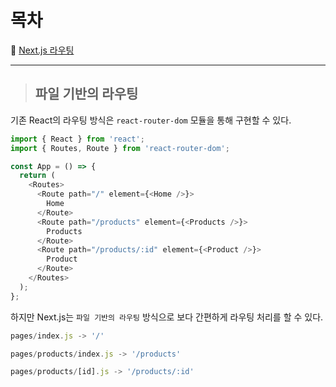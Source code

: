 # 목차

📌 [Next.js 라우팅](파일-기반의-라우팅)

---

> ## 파일 기반의 라우팅

기존 React의 라우팅 방식은 `react-router-dom` 모듈을 통해 구현할 수 있다.

```js
import { React } from 'react';
import { Routes, Route } from 'react-router-dom';

const App = () => {
  return (
    <Routes>
      <Route path="/" element={<Home />}>
        Home
      </Route>
      <Route path="/products" element={<Products />}>
        Products
      </Route>
      <Route path="/products/:id" element={<Product />}>
        Product
      </Route>
    </Routes>
  );
};
```

하지만 Next.js는 `파일 기반의 라우팅` 방식으로 보다 간편하게 라우팅 처리를 할 수 있다.

```js
pages/index.js -> '/'

pages/products/index.js -> '/products'

pages/products/[id].js -> '/products/:id'
```
